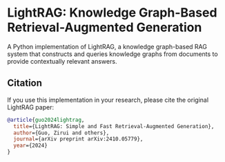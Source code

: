 # LightRAG: Knowledge Graph-Based Retrieval-Augmented Generation

A Python implementation of LightRAG, a knowledge graph-based RAG system that constructs and queries knowledge graphs from documents to provide contextually relevant answers.

## Citation

If you use this implementation in your research, please cite the original LightRAG paper:

```bibtex
@article{guo2024lightrag,
  title={LightRAG: Simple and Fast Retrieval-Augmented Generation},
  author={Guo, Zirui and others},
  journal={arXiv preprint arXiv:2410.05779},
  year={2024}
}
